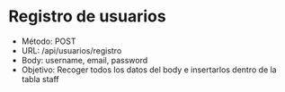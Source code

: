 # Registro de usuarios

- Método: POST 
- URL: /api/usuarios/registro
- Body: username, email, password
- Objetivo: Recoger todos los datos del body e insertarlos dentro de la tabla staff